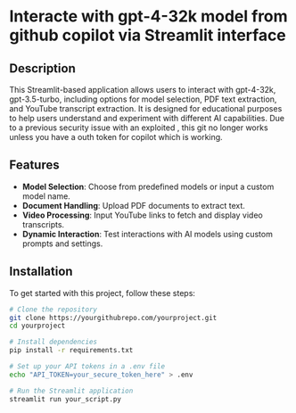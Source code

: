 # Interacte with gpt-4-32k model from github copilot via Streamlit interface

## Description
This Streamlit-based application allows users to interact with gpt-4-32k, gpt-3.5-turbo, including options for model selection, PDF text extraction, and YouTube transcript extraction. It is designed for educational purposes to help users understand and experiment with different AI capabilities. Due to a previous security issue with an exploited , this git no longer works unless you have a outh token for copilot which is working.

## Features
- **Model Selection**: Choose from predefined models or input a custom model name.
- **Document Handling**: Upload PDF documents to extract text.
- **Video Processing**: Input YouTube links to fetch and display video transcripts.
- **Dynamic Interaction**: Test interactions with AI models using custom prompts and settings.

## Installation
To get started with this project, follow these steps:
```bash
# Clone the repository
git clone https://yourgithubrepo.com/yourproject.git
cd yourproject

# Install dependencies
pip install -r requirements.txt

# Set up your API tokens in a .env file
echo "API_TOKEN=your_secure_token_here" > .env

# Run the Streamlit application
streamlit run your_script.py
